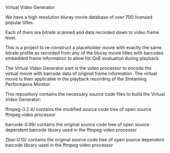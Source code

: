 Virtual Video Generator

We have a high resolution bluray movie database of over 700 licensed popular titles.

Each of them are bitrate scanned and data recorded down to video frame level.

This is a project to re-construct a placeholder movie with exactly the same bitrate profile as recorded from any of
the bluray movie titles with barcodes embedded frame information to allow for QoE evaluation during playback

The Virtual Video Generator part is the video processor to encode the virtual movie with barcode data of original frame information. The virtual movie is then applicable in the playback recording of the Streaming Performance Monitor

This repositiory contains the necessary source code files to build the Virtual Video Generator:

ffmpeg-3.2.4/
contains the modified source code tree of open source ffmpeg video processor

barcode-0.99/
contains the original source code tree of open source dependent barcode library used in the ffmpeg video processor

Zbar-0.10/
contains the original source code tree of open source dependent barcode library used in the ffmpeg video processor
